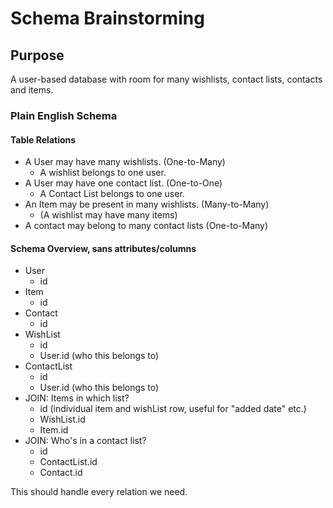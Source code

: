 # Schema Brainstorming

## Purpose
A user-based database with room for many wishlists, contact lists, contacts and items. 

### Plain English Schema

#### Table Relations
* A User may have many wishlists. (One-to-Many)
    * A wishlist belongs to one user. 
* A User may have one contact list. (One-to-One)
    * A Contact List belongs to one user.
* An Item may be present in many wishlists. (Many-to-Many)
    * (A wishlist may have many items)
* A contact may belong to many contact lists (One-to-Many)

#### Schema Overview, sans attributes/columns
* User
    * id
* Item
    * id
* Contact
    * id
* WishList
    * id
    * User.id (who this belongs to)
* ContactList
    * id
    * User.id (who this belongs to)
* JOIN: Items in which list?
    * id (individual item and wishList row, useful for "added date" etc.)
    * WishList.id
    * Item.id
* JOIN: Who's in a contact list?
    * id
    * ContactList.id
    * Contact.id

This should handle every relation we need.
    